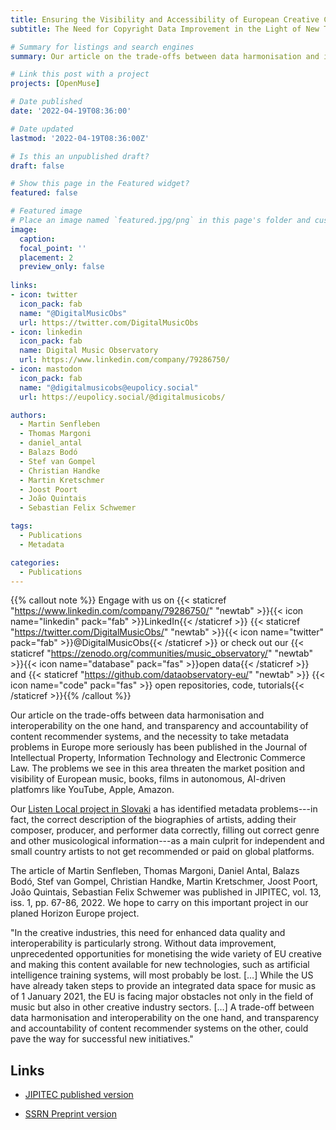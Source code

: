 ```yaml
---
title: Ensuring the Visibility and Accessibility of European Creative Content on the World Market
subtitle: The Need for Copyright Data Improvement in the Light of New Technologies.

# Summary for listings and search engines
summary: Our article on the trade-offs between data harmonisation and interoperability on the one hand, and transparency and accountability of content recommender systems, and the necessity to take metadata problems in Europe more seriously has been published in the Journal of Intellectual Property, Information Technology and Electronic Commerce Law.

# Link this post with a project
projects: [OpenMuse]

# Date published
date: '2022-04-19T08:36:00'

# Date updated
lastmod: '2022-04-19T08:36:00Z'

# Is this an unpublished draft?
draft: false

# Show this page in the Featured widget?
featured: false

# Featured image
# Place an image named `featured.jpg/png` in this page's folder and customize its options here.
image:
  caption: 
  focal_point: ''
  placement: 2
  preview_only: false
  
links:
- icon: twitter
  icon_pack: fab
  name: "@DigitalMusicObs"
  url: https://twitter.com/DigitalMusicObs
- icon: linkedin
  icon_pack: fab
  name: Digital Music Observatory
  url: https://www.linkedin.com/company/79286750/
- icon: mastodon
  icon_pack: fab
  name: "@digitalmusicobs@eupolicy.social"
  url: https://eupolicy.social/@digitalmusicobs/

authors:
  - Martin Senfleben
  - Thomas Margoni 
  - daniel_antal
  - Balazs Bodó 
  - Stef van Gompel 
  - Christian Handke 
  - Martin Kretschmer 
  - Joost Poort
  - João Quintais
  - Sebastian Felix Schwemer

tags:
  - Publications
  - Metadata

categories:
  - Publications
---
```

{{% callout note %}}
Engage with us on {{< staticref "https://www.linkedin.com/company/79286750/" "newtab" >}}{{< icon name="linkedin" pack="fab" >}}LinkedIn{{< /staticref >}} {{< staticref "https://twitter.com/DigitalMusicObs/" "newtab" >}}{{< icon name="twitter" pack="fab" >}}@DigitalMusicObs{{< /staticref >}} or check out our {{< staticref "https://zenodo.org/communities/music_observatory/" "newtab" >}}{{< icon name="database" pack="fas" >}}open data{{< /staticref >}} and {{< staticref "https://github.com/dataobservatory-eu/" "newtab" >}} {{< icon name="code" pack="fas" >}} open repositories, code, tutorials{{< /staticref >}}{{% /callout %}}


Our article on the trade-offs between data harmonisation and interoperability on the one hand, and transparency and accountability of content recommender systems, and the necessity to take metadata problems in Europe more seriously has been published in the Journal of Intellectual Property, Information Technology and Electronic Commerce Law. The problems we see in this area threaten the market position and visibility of European music, books, films in autonomous, AI-driven platfomrs like YouTube, Apple, Amazon.  

Our [Listen Local project in Slovaki](/publication/listen_local_2020/) a has identified metadata problems---in fact, the correct description of the biographies of artists, adding their composer, producer, and performer data correctly, filling out correct genre and other musicological information---as a main culprit for independent and small country artists to not get recommended or paid on global platforms. 

The article of Martin Senfleben, Thomas Margoni, Daniel Antal, Balazs Bodó,  Stef van Gompel, Christian Handke, Martin Kretschmer, Joost Poort, João Quintais, Sebastian Felix Schwemer was published in JIPITEC, vol. 13, iss. 1, pp. 67-86, 2022. We hope to carry on this important project in our planed Horizon Europe project. 

"In the creative industries, this need for enhanced data quality and interoperability is particularly strong. Without data improvement, unprecedented opportunities for monetising the wide variety of EU creative and making this content available for new technologies, such as artificial intelligence training systems, will most probably be lost. […] While the US have already taken steps to provide an integrated data space for music as of 1 January 2021, the EU is facing major obstacles not only in the field of music but also in other creative industry sectors. […] A trade-off between data harmonisation and interoperability on the one hand, and transparency and accountability of content recommender systems on the other, could pave the way for successful new initiatives."

## Links

- [JIPITEC published version](/publication/european_visibilitiy_2022/)

- [SSRN Preprint version](https://papers.ssrn.com/sol3/papers.cfm?abstract_id=3785272)


